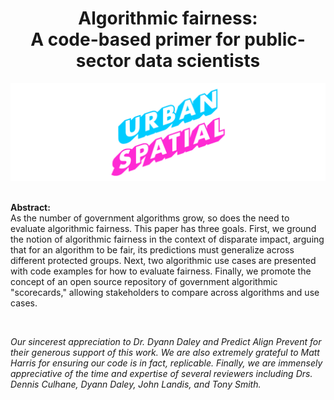 <div align="center">
  <h1>Algorithmic fairness:<br>A code-based primer for public-sector data scientists<br></h1>

  <img src="urbanSpatial_fairnessTitle-01.png"></img>
</div>

<br><strong>Abstract:</strong><br>As the number of government algorithms grow, so does the need to evaluate algorithmic fairness. This paper has three goals. First, we ground the notion of algorithmic fairness in the context of disparate impact, arguing that for an algorithm to be fair, its predictions must generalize across different protected groups. Next, two algorithmic use cases are presented with code examples for how to evaluate fairness. Finally, we promote the concept of an open source repository of government algorithmic "scorecards," allowing stakeholders to compare across algorithms and use cases.

<br>

_Our sincerest appreciation to Dr. Dyann Daley and Predict Align Prevent for their generous support of this work. We are also extremely grateful to Matt Harris for ensuring our code is in fact, replicable. Finally, we are immensely appreciative of the time and expertise of several reviewers including Drs. Dennis Culhane, Dyann Daley, John Landis, and Tony Smith._
